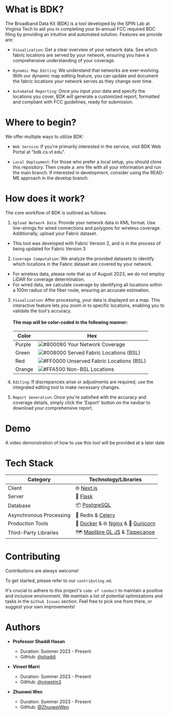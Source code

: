 # What is BDK?
The Broadband Data Kit (BDK) is a tool developed by the SPIN Lab at Virginia Tech to aid you in completing your bi-annual FCC required BDC filing by providing an intuitive and automated solution. Features we provide are: 
* `Visualization`: Get a clear overview of your network data. See which fabric locations are served by your network, ensuring you have a comprehensive understanding of your coverage.

* `Dynamic Map Editing`: We understand that networks are ever-evolving. With our dynamic map editing feature, you can update and document the fabric locations your network serves as they change over time.

* `Automated Reporting`: Once you input your data and specify the locations you cover, BDK will generate a customized report, formatted and compliant with FCC guidelines, ready for submission.

# Where to begin? 
We offer multiple ways to utilize BDK:

* `Web Service`: If you're primarily interested in the service, visit BDK Web Portal at "bdk.cs.vt.edu".

* `Local Deployment`: For those who prefer a local setup, you should clone this repository. Then create a .env file with all your information and run the main branch. If interested in development, consider using the READ-ME approach in the develop branch. 

# How does it work? 

The core workflow of BDK is outlined as follows:

1) `Upload Network Data`: Provide your network data in KML format. Use line-strings for wired connections and polygons for wireless coverage. Additionally, upload your Fabric dataset.
* This tool was developed with Fabric Version 2, and is in the process of being updated for Fabric Version 3

2) `Coverage Computation`: We analyze the provided datasets to identify which locations in the Fabric dataset are covered by your network.

* For wireless data, please note that as of August 2023, we do not employ LiDAR for coverage determination.
* For wired data, we calculate coverage by identifying all locations within a 100m radius of the fiber route, ensuring an accurate estimation.
3) `Visualization`: After processing, your data is displayed on a map. This interactive feature lets you zoom in to specific locations, enabling you to validate the tool's accuracy.

   #### The map will be color-coded in the following manner:
   
   | Color             | Hex                                                                |
   | ----------------- | ------------------------------------------------------------------ |
   | Purple | ![#800080](https://via.placeholder.com/10/800080?text=+) Your Network Coverage |
   | Green | ![#008000](https://via.placeholder.com/10/008000?text=+) Served Fabric Locations (BSL)|
   | Red | ![#FF0000](https://via.placeholder.com/10/FF0000?text=+) Unserved Fabric Locations (BSL)|
   | Orange| ![#FFA500](https://via.placeholder.com/10/FFA500?text=+) Non-BSL Locations |


4) `Editing`: If discrepancies arise or adjustments are required, use the integrated editing tool to make necessary changes.

5) `Report Generation`: Once you're satisfied with the accuracy and coverage details, simply click the 'Export' button on the navbar to download your comprehensive report.
# Demo

A video demonstration of how to use this tool will be provided at a later date 
# Tech Stack

| Category                   | Technology/Libraries                                 |
|----------------------------|------------------------------------------------------|
| Client                 | 🌐 [Next.js](https://nextjs.org/)                |
| Server                 | 🚀 [Flask](https://flask.palletsprojects.com/)   |
| Database               | 📦 [PostgreSQL](https://www.postgresql.org/)     |
| Asynchronous Processing| 🔄 Redis & [Celery](https://docs.celeryproject.org/en/stable/) |
| Production Tools       | 🐳 [Docker](https://www.docker.com/) & 🌐 [Nginx](https://www.nginx.com/) &  🦄 [Gunicorn](https://gunicorn.org/) |
| Third-Party Libraries  | 🗺️ [Maplibre GL JS](https://github.com/maplibre/maplibre-gl-js) & [Tippecanoe](https://github.com/mapbox/tippecanoe) |

# Contributing

Contributions are always welcome!

To get started, please refer to our `contributing.md`.

It's crucial to adhere to this project's `code of conduct` to maintain a positive and inclusive environment. We maintain a list of potential optimizations and tasks in the `Github Issues` section. Feel free to pick one from there, or suggest your own improvements!

# Authors

- **Professor Shaddi Hasan** 
  - Duration: Summer 2023 - Present
  - GitHub: [@shaddi](https://github.com/shaddi)

- **Vineet Marri** 
  - Duration: Summer 2023 - Present
  - GitHub: [@vineetm3](https://github.com/vineetm3)

- **Zhuowei Wen** 
  - Duration: Summer 2023 - Present
  - GitHub: [@ZhuoweiWen](https://github.com/ZhuoweiWen)

